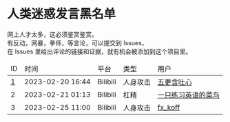 # 人类迷惑发言黑名单

网上人才太多，这必须鉴赏鉴赏。<br/>
有反动，网暴，拳师，等言论，可以提交到 Issues，<br/>
在 Issues 里给出评论的链接和证据，就有机会被添加到这个项目里。<br/>

<table>
<thead><tr><td>ID</td><td>时间</td><td>平台</td><td>类型</td><td>用户</td>
<tbody>
  <tr><td><a href="Archive\1">1</a></td><td>2023-02-20 16:44</td><td>Bilibili</td><td>人身攻击</td><td><a href="https://space.bilibili.com/3493122482899232">五更含吐心</a></td>
  <tr><td>2</td><td>2023-02-21 01:13</td><td>Bilibili</td><td>杠精</td><td><a href="https://space.bilibili.com/396794344">一只练习英语的菜鸟</a></td>
  <tr><td>3</td><td>2023-02-25 11:00</td><td>Bilibili</td><td>人身攻击</td><td><a href="https://space.bilibili.com/549077546">fx_koff</a></td>
</tbody>
</table>
